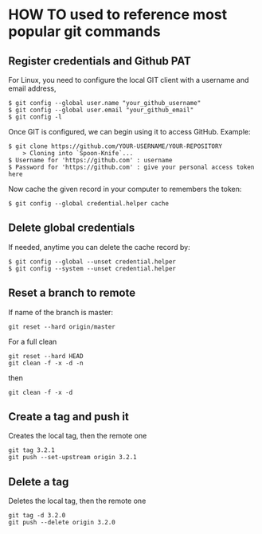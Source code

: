 # HOW TO used to reference most popular git commands

## Register credentials and Github PAT

For Linux, you need to configure the local GIT client with a username and email address,

```
$ git config --global user.name "your_github_username"
$ git config --global user.email "your_github_email"
$ git config -l
```

Once GIT is configured, we can begin using it to access GitHub. Example:

```
$ git clone https://github.com/YOUR-USERNAME/YOUR-REPOSITORY
    > Cloning into `Spoon-Knife`...
$ Username for 'https://github.com' : username
$ Password for 'https://github.com' : give your personal access token here
```

Now cache the given record in your computer to remembers the token:

```
$ git config --global credential.helper cache
```

## Delete global credentials

If needed, anytime you can delete the cache record by:

``` shell
$ git config --global --unset credential.helper
$ git config --system --unset credential.helper
```

## Reset a branch to remote

If name of the branch is master:

``` shell
git reset --hard origin/master
```

For a full clean

``` shell
git reset --hard HEAD
git clean -f -x -d -n
```

then

``` shell
git clean -f -x -d
```

## Create a tag and push it

Creates the local tag, then the remote one

``` shell
git tag 3.2.1
git push --set-upstream origin 3.2.1
```

## Delete a tag

Deletes the local tag, then the remote one

``` shell
git tag -d 3.2.0 
git push --delete origin 3.2.0

```